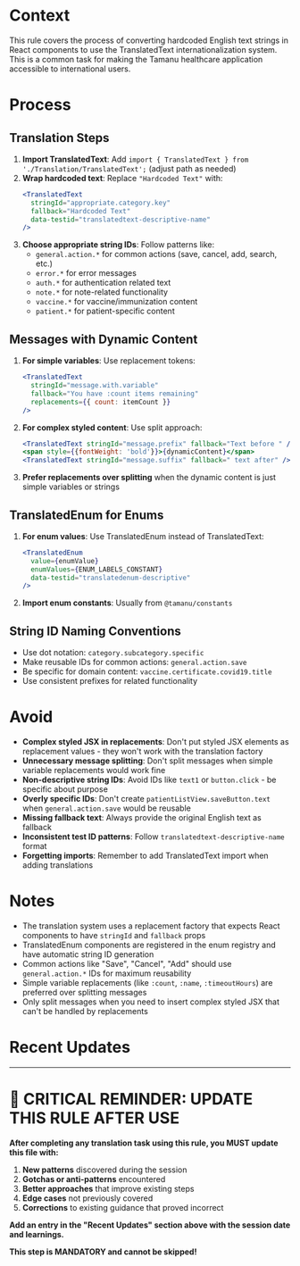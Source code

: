 # Context

This rule covers the process of converting hardcoded English text strings in React components to use the TranslatedText internationalization system. This is a common task for making the Tamanu healthcare application accessible to international users.

# Process

## Translation Steps

1. **Import TranslatedText**: Add `import { TranslatedText } from './Translation/TranslatedText';` (adjust path as needed)
2. **Wrap hardcoded text**: Replace `"Hardcoded Text"` with:
   ```jsx
   <TranslatedText
     stringId="appropriate.category.key"
     fallback="Hardcoded Text"
     data-testid="translatedtext-descriptive-name"
   />
   ```
3. **Choose appropriate string IDs**: Follow patterns like:
   - `general.action.*` for common actions (save, cancel, add, search, etc.)
   - `error.*` for error messages
   - `auth.*` for authentication related text
   - `note.*` for note-related functionality
   - `vaccine.*` for vaccine/immunization content
   - `patient.*` for patient-specific content

## Messages with Dynamic Content

1. **For simple variables**: Use replacement tokens:
   ```jsx
   <TranslatedText
     stringId="message.with.variable"
     fallback="You have :count items remaining"
     replacements={{ count: itemCount }}
   />
   ```
2. **For complex styled content**: Use split approach:
   ```jsx
   <TranslatedText stringId="message.prefix" fallback="Text before " />
   <span style={{fontWeight: 'bold'}}>{dynamicContent}</span>
   <TranslatedText stringId="message.suffix" fallback=" text after" />
   ```
3. **Prefer replacements over splitting** when the dynamic content is just simple variables or strings

## TranslatedEnum for Enums

1. **For enum values**: Use TranslatedEnum instead of TranslatedText:
   ```jsx
   <TranslatedEnum
     value={enumValue}
     enumValues={ENUM_LABELS_CONSTANT}
     data-testid="translatedenum-descriptive"
   />
   ```
2. **Import enum constants**: Usually from `@tamanu/constants`

## String ID Naming Conventions

- Use dot notation: `category.subcategory.specific`
- Make reusable IDs for common actions: `general.action.save`
- Be specific for domain content: `vaccine.certificate.covid19.title`
- Use consistent prefixes for related functionality

# Avoid

- **Complex styled JSX in replacements**: Don't put styled JSX elements as replacement values - they won't work with the translation factory
- **Unnecessary message splitting**: Don't split messages when simple variable replacements would work fine
- **Non-descriptive string IDs**: Avoid IDs like `text1` or `button.click` - be specific about purpose
- **Overly specific IDs**: Don't create `patientListView.saveButton.text` when `general.action.save` would be reusable
- **Missing fallback text**: Always provide the original English text as fallback
- **Inconsistent test ID patterns**: Follow `translatedtext-descriptive-name` format
- **Forgetting imports**: Remember to add TranslatedText import when adding translations

# Notes

- The translation system uses a replacement factory that expects React components to have `stringId` and `fallback` props
- TranslatedEnum components are registered in the enum registry and have automatic string ID generation
- Common actions like "Save", "Cancel", "Add" should use `general.action.*` IDs for maximum reusability
- Simple variable replacements (like `:count`, `:name`, `:timeoutHours`) are preferred over splitting messages
- Only split messages when you need to insert complex styled JSX that can't be handled by replacements

# Recent Updates

---

# 🔴 CRITICAL REMINDER: UPDATE THIS RULE AFTER USE

**After completing any translation task using this rule, you MUST update this file with:**

1. **New patterns** discovered during the session
2. **Gotchas or anti-patterns** encountered
3. **Better approaches** that improve existing steps
4. **Edge cases** not previously covered
5. **Corrections** to existing guidance that proved incorrect

**Add an entry in the "Recent Updates" section above with the session date and learnings.**

**This step is MANDATORY and cannot be skipped!**
